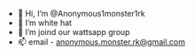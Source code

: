 - 👋 Hi, I’m @Anonymous1monster1rk
- 👀 I’m white hat 
- 🌱 I’m joind our wattsapp group 
- 📫 email -  anonymous.monster.rk@gmail.com

<!---
Anonymous1monster1rk/Anonymous1monster1rk is a ✨ special ✨ repository because its `README.md` (this file) appears on your GitHub profile.
You can click the Preview link to take a look at your changes.
--->
